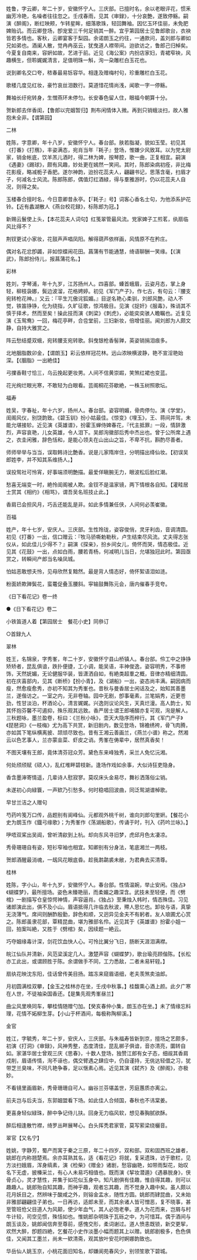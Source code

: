 <!-- { "loadSidebar": true } -->
姓鲁，字云卿，年二十岁，安徽怀宁人。三庆部。已擅时名，余以老眼评花，惯釆幽芳冷艳，名噪者往往忽之。壬戌春雨，见其《审録》，十分哀艶，遂致停觞。嗣演《醉阁》，断红映颊，乍转星眸，细落歌珠，轻回舞袖。因忆玉环佳丽，未免肥婢贻讥。而云卿登场，卽宠爱三千何足销其一醉。宜乎第园居士见鲁郎歌台，衣袂皆若多情也。客秋，云卿宴客于梨园。余诺朗玉之约往，一通款问，盖刘郎与卿如兄如弟也。酒阑人散，觉冉冉巫云，犹曳道人襟带间。迨欲访之，鲁郎己归棹矣。今夏复自南来，容姸如故，艺进于前。近见《海公案》内扮店家妇，青裙窄袂，风趣横生，但聆娓娓清言，足值明珠一斛，洵一朶雕栏白玉花也。

说到卿名交口夸，秾春最易铄容华。相逢及赠梅村句，珍重雕栏白玉花。

歌楼几度见红妆，豪竹哀丝泪数行。莫道惜花情尚浅，闻歌一字一停觞。

舞袖长纡宛转身，生憎燕环未停匀。长安春色留人住，眼福今朝算十分。

贺新郎去伴香闺，【鲁郎以完姻暂归】荆布闲情体入微。再到只销蛾淡扫，故人雅抱未全非。【谓第园】


二林

姓陈，字意卿，年十八岁，安徽怀宁人。春台部。肤若脂凝，貌如玉莹。初见其《打番》《打鴈》，丰姿满态，宛肖当年『耗子』登场，惟嫌少风致耳。以为党太尉家，销金帐底，饮羊羔儿酒时，得二林为婢，按琴腔，歌一曲，正复相宜。嗣演《遇妻》《踢球》，颇有风趣，妙处更在嫣然一笑间。其时，陈郎染病初痊，非比梅花影瘦，略减栀子香肥。遂尔神韵，迨扮花蕊夫人，翩翩书记，思落含毫，扫眉才子，何减名士风流。陈郎陈郎，偶值灯红酒緑，得与羣雅游时，仍以花蕊夫人自况，则得之矣。

玉楼春合擅时名，今日意卿昔永亭。【『耗子』号】词客心香名士句，为他添系护花铃。【近有蠡湖散人《燕台校花録》，标陈郎为冠。】

新赐云鬟使上头，【本花蕊夫人词句】红笺翠管最风流。党家婢子工煎茗，纨扇临风比得不？

荆钗更试小家妆，花鼓声声唱凤阳。解得葫芦依样画，风情原不在矜庄。

偶对名花忿卽蠲，非如惊蝶闹花田。菖蒲有节能通慧，绮语聊酬一笑缘。【《演武》，陈郎扮侍儿，报菖蒲花名。】


彩林

姓刘，字琴浦，年十九岁，江苏扬州人。四喜部。螓首蛾眉，云姿月态，掌上身轻，柳枝袅娜，鬓边波溜，花格娉婷。初见《军门产子》，作七古，有句云：『腰支宛转枪花神。』又云：『平生兀傲诧狐媚。』目逆名艳心柔驯，刘郎风艶，动人不觉，铁笛铮铮，化为绕指，久旷征歌，惊鸿极目。见演《捉奸》《服毒》，殊诮其不慎于择术，然而至矣！操此技而演《刺梁》《刺虎》，必能奕奕骇人瞻瞩也。近复见演《玉鸳鸯》一回，梅花亭畔，合卺堂前，三妇新妆，倍增佳丽。闻刘郎为人颇文静，自持大雅赏之。

阵云愁结蹙双蛾，宛转腰支宛转歌。斜曳银枪香髻亸，英姿销捐泪痕多。

北地胭脂数卯金，【谓朗玉】彩云依样冠花林。远山浓映横波静，艳不宣淫艳始深。【《胭脂》一出絶佳】

弓擈香鞋寸恰三，乌云挽起更妆男。人间不信黄崇嘏，笑煞红裙也变蓝。

花光绚烂眼光寒，不敢轻为白眼看。芸阁桐花芬歇絶，一株玉树照歌坛。


福寿

姓吴，字春祉，年十六岁，扬州人。春台部。姿容明媚，骨肉停匀。演《学堂》，闺阁风仪，别饶韵致。《碧玉钏》扮小姑最佳。《惊变》《埋玉》，王、蒋间并驾，未能允堪接轸。近见演《英雄谱》，扮霍玉蝉侍婢春花，『代主抵罪』一段，情辞激烈，声容哀艳，儿女英雄，令人泪下。吴郎洵徽部后秀中杰出也。曾于公所席上遇之，衣圭闲雅，辞色恬和，是能心领夫在山出山之旨，不卑不抗，斟酌尽善者。

师师举举与当当，误取韩诗比艶香。说是儿家隋岸住，分明描出绛仙妆。【初误吴郎姓李，并不知其系维扬人。】

误投鸳社可怜宵，好事端须明艶描。最爱佯瞋腕无力，眼波松后脸红潮。

愁喜无端变一时，絶怜闺阁被人欺。金钗不是温家镜，两下情根各自知。【灌畦居士赏其《相约》《相骂》，谓吾吴名班技止此。】

香肩已会担风月，巧舌还能乱是非。如此多情兼任侠，人间何必羡崔徽。


百福

姓产，年十七岁，安庆人。三庆部。生性玲珑，姿容俊俏，灵牙利齿，音调清圆。初见《打番》一出，信口赠云：『牧马骄嘶勅勒秋，卢生结束尽风流。丈夫得志张仪从，如此佳儿少得不？』嗣演《探亲》，扮乡间女儿，倚怀而哭，情态极佳。近见其《花鼓》一出，点如白雨，腰若青杨，何减明儿当日，允堪独冠此时。第园亟赏之，转瞬间产郎当名噪凤城。

怕姑恶敢想夫怜，见母欣然复黯然。最是背人情态好，倚怀絮语泪如涟。

粉面娇欺亸鬓花，蛮鼍促叠玉腰斜。寜输鼓舞陈元会，唐内催春手竞夸。

《日下看花记》卷一终


●《日下看花记》卷二

小铁笛道人着【第园居士　餐花小史】同叅订


○首録九人


翠林

姓王，名锦泉，字秀峯，年二十岁，安徽怀宁县山桥镇人。春台部。伶工中之铮铮矫矫者，昆乱俱谙，跌扑便捷，工小调，能吴语，丰神俊逸，姿容明秀，不事修饰，天然妩媚，无论健服华装，皆潇洒自如，有絶类超羣之概，音律亦精细清圆。初在庆喜部内，见其《断桥》【扮小青】，及《湖船》一出，姿态尚丰满。嗣因病而瘦，然愈瘦愈秀，亦初不知其为秀峯也。昔秋与曼香居士闲话及之，始知其善墨兰，遂偕访之。一室之内，无非卷轴。园中无剧，卽事毫素，兰笔娟秀，近更苍劲，性甘淡泊，杯酒论心，清言娓娓。兴逸则议论风生，天真烂漫。高人韵士，知其怀抱芬馨不可遏抑，殊乐观其远致。香严居士谓王郎哺醊亦复可观，洵是解人。三秋题咏，墨兰盈卷，标曰：《兰秋小咏》，壶天大隐序而梓行。其《军门产子》《琵琶洞》《一枝梅》尤为高下共赏，新旧剧内，数见登场，锦襜绣袴，骨飞肉腾，亦如其下笔纵横离披、颉颃尽致也。昔有王湘云善画兰，《燕兰小谱》称之。然湘云以色艺事人，兰亦蒙韭菜、虾皮之诮。秀峯在俦辈中，居然真香矣！

不图天壤有王郎，竟体清芬冠众芳。黛色东来峰独秀，采兰人免忆沅湘。

何处颀颀赋《硕人》，乱红堆畔碧枝新。逢场作戏如余事，大似诗狂吏隐身。

香含墨渖寄情遥，几辈诗人慰寂寥。莫叹床头金易尽，舞衫洒落俗尘销。

未遂初心向緑簔，一声欵乃引愁多。何时稳唱回波曲，同泛鸳湖谱棹歌。


早甘兰洁之人赠句

芍药吟笺万口传，品题别有阆峰仙。元都观外桃千树，谁向刘郎句里姸。【餐花小史为朗玉作《鐡弓缘歌》；为秀峯作《荡湖船歌》，传诵于时，刊入《药吟兰咏》。】

吚唔双桨出吴阊，曾听清歈到上杭。却向东风寻旧梦，虎邱月色太凄凉。

秀骨珊珊自有姿，短衫窄袖也相宜。知卿别有分身法，笔底湘兰一两枝。

贺郎酒醒最消魂，一刼风花眼底昏。趁我鹔鹴裘未敝，为君典去买清尊。


桂林

姓陈，字小山，年十九岁，安徽怀宁人。春台部。性情温婉，举止安闲。《独占》《蝴蝶梦》，最所擅场。姿色未臻艳丽，而柔媚之趣深含。武技未至轻便，而《劈棺》一剧描写仓皇惊愕神情，声容逼肖。《独占》至秉烛入帏时，情态殊佳。习见诸郎演此出，俱不及小山。眉语抵得几许临去秋波，殢人思忆也。卸妆与语，真挚无浇薄气。席间则酬酢殷勤，辞色和顺，又迥异见金夫不有躬者。友人琅圃尤心赏之。陈郎虽隶花部，覃精昆曲，堪为雅部名伶。近见其于《英雄谱》扮霍小姐一回，拍案叫絶，又胜于《劈棺》矣，因续题一絶云。

巧夺姻缘毒计深，剑花饮血快人心。可怜比翼分飞日，肠断天涯泪满襟。

皖江仙队并清新，风范梁溪定几人。激楚声容《蝴蝶梦》，歌台瑜亮顾偕陈。【长松亦工此出，或谓顾胜于陈。余谓做手不同，工力悉敌，二者未易轩轾。】

扇纨花映沈东阳，佳话曾传美目扬。踏冻来窥眉语细，老夫羡煞卖油郎。

月初圆满桂双攀，【金玉之桂林亦在坐，壬戌中秋事。】桂馥熏心酒上颜。此夕广寒在人世，不徒袖染国香还。【是集先观秀峯昼兰】

曲尘风里唤同车，攀桂情随赠勺加。【癸亥春仲小集，朗玉亦在坐。】未了情缘忘料理，花情不妬柳生芽。【小山于杯酒间，每极称陶柳溪。】


金官

姓江，字毓秀，年二十岁，安庆人，三庆部。与朱福寿皆新到京，擅场之艺颇多，初演《打洞》《审録》，风神秀整，态度清佳，昆乱梆子俱谙，音亦清亮，圜转自如。家湛华居士曾观三庆《思春》，十数人登场，独赞江郎有女子态，细觇其香肩戍削，眉语传情，洵不诬也，偶交臂遇之肆应中，仍自谨持，无佻达轻儇之习，犹带芝兰臭味，不同凡艳争春，足以惬素心焉。近见其演《弑齐》及《醉阁》，亦极妙。

不看镜里画眉新，秀骨珊珊自可人。幽谷兰芬堪盖世，芳庭蕙质亦离尘。

前夫岂与后夫当，东郭姻盟看下场。如此佳人合倾国，春秋也不讳棠姜。

更喜身轻似緑珠，醉中争记侍儿扶。回身无力临风软，想见春胸腻欲酥。

醉后相逢散竹襟，绮罗丛畔展琴心。白头挥秃君家管，莫写萦梁绕欐音。


翠官【又名宁】

姓姚，字静芳，蜀产而寓于秦之三原，年二十四岁。双和部。双和固西班之雄者，姚郎在内称翘楚焉。余亦耳熟其名，适《看花记》将就，复采遗珠，访于歌栏，见方淡扫娥眉，浑身缟素，演《检柴》《赠金》诸剧，愁容幽艳，如带雨梨花，始叹名下无虚，披榛采兰，有心人未易巧相值也。既而演《挈妆潜遁》《遇暴脱身》，侠骨贞心，灵才慧性，并集于如花似玉身中。知凡剧俱有佳趣，惟自得其趣，则可以趣趣人。姚郎殆自知其趣，而神乎趣，观者忘其趣，而不觉身入趣中矣。虽人颇以花月妖目之，然辨味于酸咸之外，则镕金盂水，随性方圆。姚郎而肄昆曲，又未始非雅部翩翩佳子弟也。一日再访，适郎未至，而其余诸人皆可憎恶，复不晓事，甚至管班伧父目道人为风颠，使少年血气，其人必饱老拳。道人为花而来，岂屑与村牛计较，司空见惯，殊恬如也。惟姚郎杂明珠于瓦砾之中，为可惜耳。偶于酒间与朗玉谈及，姚郎闻信奔至尊前，感愧交形，柔词谢过。道人愤恚既锁，新交更挈，欢然大醉，卽题四絶，乞餐花小史作淡墨小幅而题其上以赠。姚郎剧极多，色色俱佳，又闻其工墨兰，尚未一欵清斋，观其放叶安花时婀娜韵致也。

华岳仙人姚玉京，小桃花面旧知名，却嫌阆苑春风少，别领笙歌下碧城。

